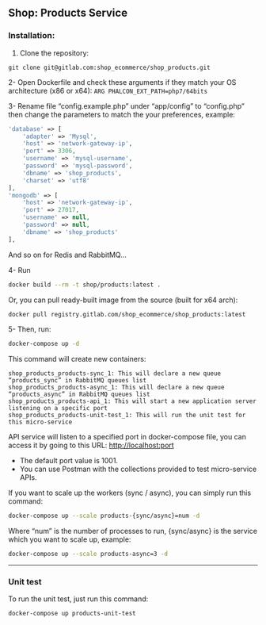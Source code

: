 Shop: Products Service
--
### Installation:

1. Clone the repository:
```shell script
git clone git@gitlab.com:shop_ecommerce/shop_products.git
```

2- Open Dockerfile and check these arguments if they match your OS architecture (x86 or x64): ```ARG PHALCON_EXT_PATH=php7/64bits```

3- Rename file “config.example.php” under “app/config” to “config.php” then change the parameters to match the your preferences, example:
```php
'database' => [
    'adapter' => 'Mysql',
    'host' => 'network-gateway-ip',
    'port' => 3306,
    'username' => 'mysql-username',
    'password' => 'mysql-password',
    'dbname' => 'shop_products',
    'charset' => 'utf8'
],
'mongodb' => [
    'host' => 'network-gateway-ip',
    'port' => 27017,
    'username' => null,
    'password' => null,
    'dbname' => 'shop_products'
],
```
And so on for Redis and RabbitMQ...
       
4- Run 
```bash
docker build --rm -t shop/products:latest .
```
Or, you can pull ready-built image from the source (built for x64 arch):
```bash
docker pull registry.gitlab.com/shop_ecommerce/shop_products:latest
```

5- Then, run:
```bash
docker-compose up -d
```
This command will create new containers:
```
shop_products_products-sync_1: This will declare a new queue “products_sync” in RabbitMQ queues list
shop_products_products-async_1: This will declare a new queue “products_async” in RabbitMQ queues list
shop_products_products-api_1: This will start a new application server listening on a specific port
shop_products_products-unit-test_1: This will run the unit test for this micro-service
```
API service will listen to a specified port in docker-compose file, you can access it by going to this URL: [http://localhost:port](http://localhost:1001)
- The default port value is 1001.
- You can use Postman with the collections provided to test micro-service APIs.

If you want to scale up the workers (sync / async), you can simply run this command:
```bash
docker-compose up --scale products-{sync/async}=num -d
```
Where “num” is the number of processes to run, {sync/async} is the service which you want to scale up, example:
```bash
docker-compose up --scale products-async=3 -d
```

---
### Unit test
To run the unit test, just run this command:
```bash
docker-compose up products-unit-test
```